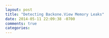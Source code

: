 ```yaml
---
layout: post
title: "Detecting Backone.View Memory Leaks"
date: 2014-05-11 22:09:38 -0700
comments: true
categories: 
---
```

